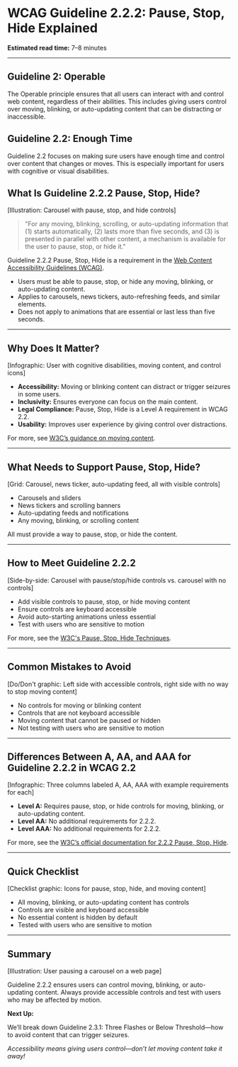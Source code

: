 <!--
title: WCAG Guideline 2.2.2: Pause, Stop, Hide Explained
series: Making the Web Accessible for All
description: A practical guide to WCAG Guideline 2.2.2 (Pause, Stop, Hide)—what it means, why it matters, and how to give users control over moving, blinking, or auto-updating content.
keywords: wcag 2.2.2, pause stop hide, accessibility, web standards, moving content, user control
image: wcag-2-2-2-pause-stop-hide.png
imageAlt: Illustration of a pause button, stop icon, and hide/close icon on moving content
-->

# **WCAG Guideline 2.2.2: Pause, Stop, Hide Explained**

**Estimated read time:** 7–8 minutes

---

## **Guideline 2: Operable**

The Operable principle ensures that all users can interact with and control web content, regardless of their abilities. This includes giving users control over moving, blinking, or auto-updating content that can be distracting or inaccessible.

## **Guideline 2.2: Enough Time**

Guideline 2.2 focuses on making sure users have enough time and control over content that changes or moves. This is especially important for users with cognitive or visual disabilities.

## **What Is Guideline 2.2.2 Pause, Stop, Hide?**

[Illustration: Carousel with pause, stop, and hide controls]

> "For any moving, blinking, scrolling, or auto-updating information that (1) starts automatically, (2) lasts more than five seconds, and (3) is presented in parallel with other content, a mechanism is available for the user to pause, stop, or hide it."

Guideline 2.2.2 Pause, Stop, Hide is a requirement in the [Web Content Accessibility Guidelines (WCAG)](https://www.w3.org/WAI/WCAG22/quickref/#pause-stop-hide).

- Users must be able to pause, stop, or hide any moving, blinking, or auto-updating content.
- Applies to carousels, news tickers, auto-refreshing feeds, and similar elements.
- Does not apply to animations that are essential or last less than five seconds.

---

## **Why Does It Matter?**

[Infographic: User with cognitive disabilities, moving content, and control icons]

- **Accessibility:** Moving or blinking content can distract or trigger seizures in some users.
- **Inclusivity:** Ensures everyone can focus on the main content.
- **Legal Compliance:** Pause, Stop, Hide is a Level A requirement in WCAG 2.2.
- **Usability:** Improves user experience by giving control over distractions.

For more, see [W3C’s guidance on moving content](https://www.w3.org/WAI/WCAG22/Understanding/pause-stop-hide.html).

---

## **What Needs to Support Pause, Stop, Hide?**

[Grid: Carousel, news ticker, auto-updating feed, all with visible controls]

- Carousels and sliders
- News tickers and scrolling banners
- Auto-updating feeds and notifications
- Any moving, blinking, or scrolling content

All must provide a way to pause, stop, or hide the content.

---

## **How to Meet Guideline 2.2.2**

[Side-by-side: Carousel with pause/stop/hide controls vs. carousel with no controls]

- Add visible controls to pause, stop, or hide moving content
- Ensure controls are keyboard accessible
- Avoid auto-starting animations unless essential
- Test with users who are sensitive to motion

For more, see the [W3C's Pause, Stop, Hide Techniques](https://www.w3.org/WAI/WCAG22/Techniques/general/G4).

---

## **Common Mistakes to Avoid**

[Do/Don't graphic: Left side with accessible controls, right side with no way to stop moving content]

- No controls for moving or blinking content
- Controls that are not keyboard accessible
- Moving content that cannot be paused or hidden
- Not testing with users who are sensitive to motion

---

## **Differences Between A, AA, and AAA for Guideline 2.2.2 in WCAG 2.2**

[Infographic: Three columns labeled A, AA, AAA with example requirements for each]

- **Level A:** Requires pause, stop, or hide controls for moving, blinking, or auto-updating content.
- **Level AA:** No additional requirements for 2.2.2.
- **Level AAA:** No additional requirements for 2.2.2.

For more, see the [W3C’s official documentation for 2.2.2 Pause, Stop, Hide](https://www.w3.org/WAI/WCAG22/Understanding/pause-stop-hide.html).

---

## **Quick Checklist**

[Checklist graphic: Icons for pause, stop, hide, and moving content]

- All moving, blinking, or auto-updating content has controls
- Controls are visible and keyboard accessible
- No essential content is hidden by default
- Tested with users who are sensitive to motion

---

## **Summary**

[Illustration: User pausing a carousel on a web page]

Guideline 2.2.2 ensures users can control moving, blinking, or auto-updating content. Always provide accessible controls and test with users who may be affected by motion.

**Next Up:**

We’ll break down Guideline 2.3.1: Three Flashes or Below Threshold—how to avoid content that can trigger seizures.

*Accessibility means giving users control—don’t let moving content take it away!*
